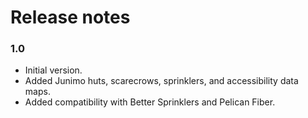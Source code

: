 # Release notes
### 1.0
* Initial version.
* Added Junimo huts, scarecrows, sprinklers, and accessibility data maps.
* Added compatibility with Better Sprinklers and Pelican Fiber.
